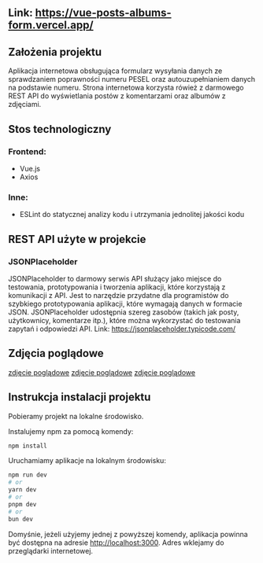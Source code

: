 ## Link: https://vue-posts-albums-form.vercel.app/

## Założenia projektu 

Aplikacja internetowa obsługująca formularz wysyłania danych ze sprawdzaniem poprawności numeru PESEL oraz autouzupełnianiem danych na podstawie numeru. Strona internetowa korzysta rówież z darmowego REST API do wyświetlania postów z komentarzami oraz albumów z zdjęciami.

## Stos technologiczny

### Frontend:
- Vue.js
- Axios

### Inne:
- ESLint do statycznej analizy kodu i utrzymania jednolitej jakości kodu

## REST API użyte w projekcie

### JSONPlaceholder

JSONPlaceholder to darmowy serwis API służący jako miejsce do testowania, prototypowania i tworzenia aplikacji, które korzystają z komunikacji z API. Jest to narzędzie przydatne dla programistów do szybkiego prototypowania aplikacji, które wymagają danych w formacie JSON. JSONPlaceholder udostępnia szereg zasobów (takich jak posty, użytkownicy, komentarze itp.), które można wykorzystać do testowania zapytań i odpowiedzi API.
Link: https://jsonplaceholder.typicode.com/

## Zdjęcia poglądowe

[zdjęcie poglądowe](https://raw.githubusercontent.com/vertyll/vue-posts-albums-form/main/screenshots/Zrzut%20ekranu%202024-02-07%20100029.png)
[zdjęcie poglądowe](https://raw.githubusercontent.com/vertyll/vue-posts-albums-form/main/screenshots/Zrzut%20ekranu%202024-02-07%20100115.png)
[zdjęcie poglądowe](https://raw.githubusercontent.com/vertyll/vue-posts-albums-form/main/screenshots/Zrzut%20ekranu%202024-02-07%20100118.png)

## Instrukcja instalacji projektu

Pobieramy projekt na lokalne środowisko.

Instalujemy npm za pomocą komendy:

```bash
npm install
```

Uruchamiamy aplikacje na lokalnym środowisku:

```bash
npm run dev
# or
yarn dev
# or
pnpm dev
# or
bun dev
```

Domyśnie, jeżeli użyjemy jednej z powyższej komendy, aplikacja powinna być dostępna na adresie [http://localhost:3000](http://localhost:3000). Adres wklejamy do przeglądarki internetowej.
